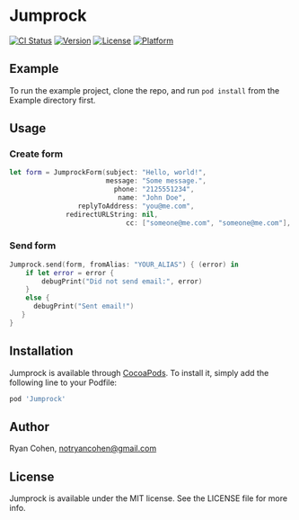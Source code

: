 # Jumprock

[![CI Status](https://img.shields.io/travis/imryan/Jumprock.svg?style=flat)](https://travis-ci.org/imryan/Jumprock)
[![Version](https://img.shields.io/cocoapods/v/Jumprock.svg?style=flat)](https://cocoapods.org/pods/Jumprock)
[![License](https://img.shields.io/cocoapods/l/Jumprock.svg?style=flat)](https://cocoapods.org/pods/Jumprock)
[![Platform](https://img.shields.io/cocoapods/p/Jumprock.svg?style=flat)](https://cocoapods.org/pods/Jumprock)

## Example

To run the example project, clone the repo, and run `pod install` from the Example directory first.

## Usage

### Create form
```swift
let form = JumprockForm(subject: "Hello, world!", 
                        message: "Some message.",
                          phone: "2125551234", 
                           name: "John Doe",
                 replyToAddress: "you@me.com",
              redirectURLString: nil, 
                             cc: ["someone@me.com", "someone@me.com"], bcc: nil)
```
### Send form
```swift
Jumprock.send(form, fromAlias: "YOUR_ALIAS") { (error) in
    if let error = error {
        debugPrint("Did not send email:", error)
    }
    else {
      debugPrint("Sent email!")
   }
}
```
## Installation

Jumprock is available through [CocoaPods](https://cocoapods.org). To install
it, simply add the following line to your Podfile:

```ruby
pod 'Jumprock'
```

## Author

Ryan Cohen, notryancohen@gmail.com

## License

Jumprock is available under the MIT license. See the LICENSE file for more info.
